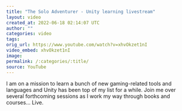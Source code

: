 ```yaml
---
title: "The Solo Adventurer - Unity learning livestream"
layout: video
created_at: 2022-06-18 02:14:07 UTC
author: ""
categories: video
tags: 
orig_url: https://www.youtube.com/watch?v=xhvOkzet1nI
video_embed: xhvOkzet1nI
image:
permalink: /:categories/:title/
source: YouTube
---
```

I am on a mission to learn a bunch of new gaming-related tools and languages and Unity has been top of my list for a while. Join me over several forthcoming sessions as I work my way through books and courses… Live.